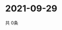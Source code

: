 # 2021-09-29
  共 0条

  <!-- BEGIN -->
  <!-- 最后更新时间Wed Sep 29 2021 20:02:59 GMT+0000 (Coordinated Universal Time) -->
  
  <!-- END -->
  
  